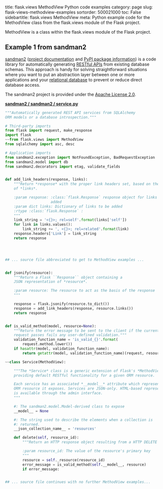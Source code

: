title: flask.views MethodView Python code examples
category: page
slug: flask-views-methodview-examples
sortorder: 500021000
toc: False
sidebartitle: flask.views MethodView
meta: Python example code for the MethodView class from the flask.views module of the Flask project.


MethodView is a class within the flask.views module of the Flask project.


## Example 1 from sandman2
[sandman2](https://github.com/jeffknupp/sandman2)
([project documentation](https://sandman2.readthedocs.io/en/latest/)
and
[PyPI package information](https://pypi.org/project/sandman2/))
is a code library for automatically generating
[RESTful APIs](/application-programming-interfaces.html) from
existing database schemas. This approach is handy for solving
straightforward situations where you want to put an abstraction
layer between one or more applications and your
[relational database](/databases.html) to prevent or reduce
direct database access.

The sandman2 project is provided under the
[Apache License 2.0](https://github.com/jeffknupp/sandman2/blob/master/LICENSE).

[**sandman2 / sandman2 / service.py**](https://github.com/jeffknupp/sandman2/blob/master/sandman2/./service.py)

```python
"""Automatically generated REST API services from SQLAlchemy
ORM models or a database introspection."""

# Third-party imports
from flask import request, make_response
import flask
~~from flask.views import MethodView
from sqlalchemy import asc, desc

# Application imports
from sandman2.exception import NotFoundException, BadRequestException
from sandman2.model import db
from sandman2.decorators import etag, validate_fields


def add_link_headers(response, links):
    """Return *response* with the proper link headers set, based on the contents
    of *links*.

    :param response: :class:`flask.Response` response object for links to be
                     added
    :param dict links: Dictionary of links to be added
    :rtype :class:`flask.Response` :
    """
    link_string = '<{}>; rel=self'.format(links['self'])
    for link in links.values():
        link_string += ', <{}>; rel=related'.format(link)
    response.headers['Link'] = link_string
    return response




## ... source file abbreviated to get to MethodView examples ...


def jsonify(resource):
    """Return a Flask ``Response`` object containing a
    JSON representation of *resource*.

    :param resource: The resource to act as the basis of the response
    """

    response = flask.jsonify(resource.to_dict())
    response = add_link_headers(response, resource.links())
    return response


def is_valid_method(model, resource=None):
    """Return the error message to be sent to the client if the current
    request passes fails any user-defined validation."""
    validation_function_name = 'is_valid_{}'.format(
        request.method.lower())
    if hasattr(model, validation_function_name):
        return getattr(model, validation_function_name)(request, resource)

~~class Service(MethodView):

    """The *Service* class is a generic extension of Flask's *MethodView*,
    providing default RESTful functionality for a given ORM resource.

    Each service has an associated *__model__* attribute which represents the
    ORM resource it exposes. Services are JSON-only. HTML-based representation
    is available through the admin interface.
    """

    #: The sandman2.model.Model-derived class to expose
    __model__ = None

    #: The string used to describe the elements when a collection is
    #: returned.
    __json_collection_name__ = 'resources'

    def delete(self, resource_id):
        """Return an HTTP response object resulting from a HTTP DELETE call.

        :param resource_id: The value of the resource's primary key
        """
        resource = self._resource(resource_id)
        error_message = is_valid_method(self.__model__, resource)
        if error_message:


## ... source file continues with no further MethodView examples...


```

